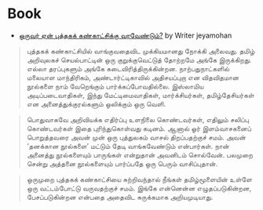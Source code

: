 # Book

* [ஒருவர் ஏன் புத்தகக் கண்காட்சிக்கு வரவேண்டும்?](https://www.jeyamohan.in/117289#.XiD3QXUzZuQ) by Writer jeyamohan

> புத்தகக் கண்காட்சியில் வாங்குவதைவிட முக்கியமானது நோக்கி அலைவது. தமிழ் அறிவுலகச் செயல்பாட்டின் ஒரு குறுக்குவெட்டுத் தோற்றமே அங்கே இருக்கிறது. எல்லா தரப்புகளும் அங்கே கடைவிரித்திருக்கின்றன. நாற்பதுநாட்களில் மலையாள மாந்திரிகம், அண்டார்ட்டிகாவில் அதிசயப்புறா என விதவிதமான நூல்களை நாம் வேறெங்கும் பார்க்கப்போவதில்லை. இஸ்லாமிய அடிப்படைவாதிகள், இந்து மேட்டிமைவாதிகள், மார்க்சியர்கள், தமிழ்தேசியர்கள் என அனைத்துக்குரல்களும் ஒலிக்கும் ஒரு வெளி.

> பொதுவாகவே அறிவியக்க எதிர்ப்பு உளநிலை கொண்டவர்கள், எதிலும் சலிப்பு கொண்டவர்கள் இதை புரிந்துகொள்வது கடினம். ஆனால் ஓர் இளம்வாசகனைப் பொறுத்தவரை அவன் முன் ஒரு புத்துலகம் வாசல் திறப்பதற்குச் சமம். அவன் ‘தனக்கான நூல்களை’ மட்டும் தேடி வாங்கவேண்டும் என்பார்கள். நான் அனைத்து நூல்களையும் பாருங்கள் என்றுதான் அவனிடம் சொல்வேன். பலமுறை சென்று அத்தனை நூல்களையும் பார்ப்பதே ஒரு பெரும் வாசிப்புதான்.

> ஒருமுறை புத்தகக் கண்காட்சியை சுற்றிவந்தால் நீங்கள் தமிழ்மூளையின் உள்ளே ஒரு வட்டம்போட்டு வருவதற்குச் சமம். இங்கே என்னென்ன எழுதப்படுகின்றன, பேசப்படுகின்றன என்பதை அதைவிட சுருக்கமாக அறியமுடியாது. 

